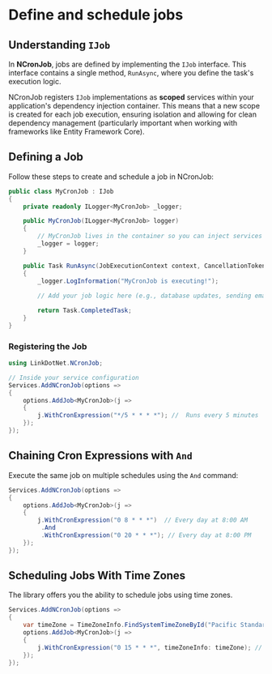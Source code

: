 # Define and schedule jobs

## Understanding `IJob`
In **NCronJob**, jobs are defined by implementing the `IJob` interface. This interface contains a single method, `RunAsync`, where you define the task's execution logic.

NCronJob registers `IJob` implementations as **scoped** services within your application's dependency injection container. This means that a new scope is created for each job execution, ensuring isolation and allowing for clean dependency management (particularly important when working with frameworks like Entity Framework Core).

## Defining a Job
Follow these steps to create and schedule a job in NCronJob:

```csharp
public class MyCronJob : IJob 
{
    private readonly ILogger<MyCronJob> _logger;

    public MyCronJob(ILogger<MyCronJob> logger)
    {
        // MyCronJob lives in the container so you can inject services here
        _logger = logger;
    }

    public Task RunAsync(JobExecutionContext context, CancellationToken token)
    {
        _logger.LogInformation("MyCronJob is executing!");
        
        // Add your job logic here (e.g., database updates, sending emails, etc.)

        return Task.CompletedTask;
    }
}
```

### Registering the Job
```csharp
using LinkDotNet.NCronJob;

// Inside your service configuration
Services.AddNCronJob(options => 
{
    options.AddJob<MyCronJob>(j => 
    {
        j.WithCronExpression("*/5 * * * *"); //  Runs every 5 minutes
    });
});
```

## Chaining Cron Expressions with `And`

Execute the same job on multiple schedules using the `And` command:

```csharp
Services.AddNCronJob(options => 
{
    options.AddJob<MyCronJob>(j => 
    {
        j.WithCronExpression("0 8 * * *")  // Every day at 8:00 AM
         .And
         .WithCronExpression("0 20 * * *"); // Every day at 8:00 PM 
    });
});
```

## Scheduling Jobs With Time Zones
The library offers you the ability to schedule jobs using time zones.

```csharp
Services.AddNCronJob(options => 
{
    var timeZone = TimeZoneInfo.FindSystemTimeZoneById("Pacific Standard Time"); 
    options.AddJob<MyCronJob>(j => 
    {
        j.WithCronExpression("0 15 * * *", timeZoneInfo: timeZone); // Every day at 3:00 PM PST
    });
});
```
